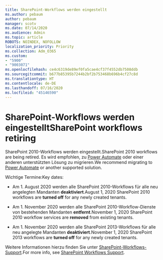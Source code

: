 ```yaml
---
title: SharePoint-Workflows werden eingestellt
ms.author: pebaum
author: pebaum
manager: scotv
ms.date: 07/14/2020
ms.audience: Admin
ms.topic: article
ROBOTS: NOINDEX, NOFOLLOW
localization_priority: Priority
ms.collection: Adm_O365
ms.custom:
- "5900"
- "9003071"
ms.openlocfilehash: ce4c6319de89ef0fa5cae4cf37f4552db7508ddb
ms.sourcegitcommit: b677b85395b7244b2bf2b753468b696b4cf27c8d
ms.translationtype: HT
ms.contentlocale: de-DE
ms.lasthandoff: 07/16/2020
ms.locfileid: "45146590"
---
```

# <a name="sharepoint-workflows-retiring"></a><span data-ttu-id="7b48f-102">SharePoint-Workflows werden eingestellt</span><span class="sxs-lookup"><span data-stu-id="7b48f-102">SharePoint workflows retiring</span></span>

<span data-ttu-id="7b48f-103">SharePoint 2010-Workflows werden eingestellt.</span><span class="sxs-lookup"><span data-stu-id="7b48f-103">SharePoint 2010 workflows are being retired.</span></span> <span data-ttu-id="7b48f-104">Es wird empfohlen, zu [Power Automate](https://docs.microsoft.com/power-automate/getting-started) oder einer anderen unterstützten Lösung zu migrieren.</span><span class="sxs-lookup"><span data-stu-id="7b48f-104">We recommend migrating to [Power Automate](https://docs.microsoft.com/power-automate/getting-started) or another supported solution.</span></span> 

<span data-ttu-id="7b48f-105">Wichtige Termine:</span><span class="sxs-lookup"><span data-stu-id="7b48f-105">Key dates:</span></span>

- <span data-ttu-id="7b48f-106">Am 1. August 2020 werden alle SharePoint 2010-Workflows für alle neu angelegten Mandanten **deaktiviert**.</span><span class="sxs-lookup"><span data-stu-id="7b48f-106">August 1, 2020 SharePoint 2010 workflows are **turned off** for any newly created tenants.</span></span>

- <span data-ttu-id="7b48f-107">Am 1. November 2020 werden alle SharePoint 2010-Workflow-Dienste von bestehenden Mandanten **entfernt**.</span><span class="sxs-lookup"><span data-stu-id="7b48f-107">November 1, 2020 SharePoint 2010 workflow services are **removed** from existing tenants.</span></span>

- <span data-ttu-id="7b48f-108">Am 1. November 2020 werden alle SharePoint 2013-Workflows für alle neu angelegte Mandanten **deaktiviert**.</span><span class="sxs-lookup"><span data-stu-id="7b48f-108">November 1, 2020 SharePoint 2013 workflows are **turned off** for any newly created tenants.</span></span>

<span data-ttu-id="7b48f-109">Weitere Informationen hierzu finden Sie unter [SharePoint-Workflows-Support](https://aka.ms/sp-workflows-support).</span><span class="sxs-lookup"><span data-stu-id="7b48f-109">For more info, see [SharePoint Workflows Support](https://aka.ms/sp-workflows-support).</span></span>